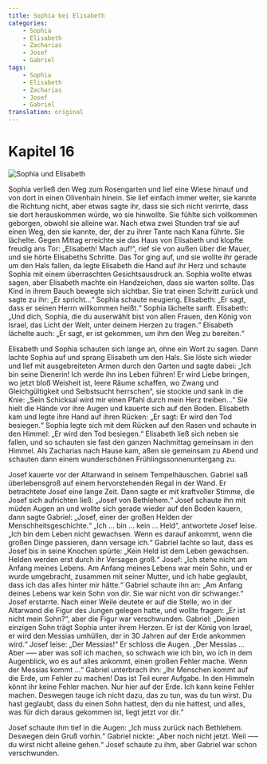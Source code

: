 ```yaml
---
title: Sophia bei Elisabeth
categories:
    - Sophia
    - Elisabeth
    - Zacharias
    - Josef
    - Gabriel
tags:
    - Sophia
    - Elisabeth
    - Zacharias
    - Josef
    - Gabriel
translation: original
---
```


# Kapitel 16

![Sophia und Elisabeth](media/illustrations/chapter16.jpg)

Sophia verließ den Weg zum Rosengarten und lief eine Wiese hinauf und von dort in einen Olivenhain hinein.
Sie lief einfach immer weiter, sie kannte die Richtung nicht, aber etwas sagte ihr, dass sie sich nicht verirrte, dass sie dort herauskommen würde, wo sie hinwollte.
Sie fühlte sich vollkommen geborgen, obwohl sie alleine war.
Nach etwa zwei Stunden traf sie auf einen Weg, den sie kannte, der, der zu ihrer Tante nach Kana führte.
Sie lächelte.
Gegen Mittag erreichte sie das Haus von Elisabeth und klopfte freudig ans Tor: „Elisabeth! Mach auf!“, rief sie von außen über die Mauer, und sie hörte Elisabeths Schritte.
Das Tor ging auf, und sie wollte ihr gerade um den Hals fallen, da legte Elisabeth die Hand auf ihr Herz und schaute Sophia mit einem überraschten Gesichtsausdruck an.
Sophia wollte etwas sagen, aber Elisabeth machte ein Handzeichen, dass sie warten sollte.
Das Kind in ihrem Bauch bewegte sich sichtbar.
Sie trat einen Schritt zurück und sagte zu ihr: „Er spricht...“
Sophia schaute neugierig.
Elisabeth: „Er sagt, dass er seinen Herrn willkommen heißt.“
Sophia lächelte sanft.
Elisabeth: „Und dich, Sophia, die du auserwählt bist von allen Frauen, den König von Israel, das Licht der Welt, unter deinem Herzen zu tragen.“
Elisabeth lächelte auch: „Er sagt, er ist gekommen, um ihm den Weg zu bereiten.“

Elisabeth und Sophia schauten sich lange an, ohne ein Wort zu sagen.
Dann lachte Sophia auf und sprang Elisabeth um den Hals.
Sie löste sich wieder und lief mit ausgebreiteten Armen durch den Garten und sagte dabei: „Ich bin seine Dienerin!
Ich werde ihn ins Leben führen!
Er wird Liebe bringen, wo jetzt bloß Weisheit ist, leere Räume schaffen, wo Zwang und Gleichgültigkeit und Selbstsucht herrschen“, sie stockte und sank in die Knie: „Sein Schicksal wird mir einen Pfahl durch mein Herz treiben...“
Sie hielt die Hände vor ihre Augen und kauerte sich auf den Boden.
Elisabeth kam und legte ihre Hand auf ihren Rücken: „Er sagt: Er wird den Tod besiegen.“
Sophia legte sich mit dem Rücken auf den Rasen und schaute in den Himmel: „Er wird den Tod besiegen.“
Elisabeth ließ sich neben sie fallen, und so schauten sie fast den ganzen Nachmittag gemeinsam in den Himmel.
Als Zacharias nach Hause kam, aßen sie gemeinsam zu Abend und schauten dann einem wunderschönen Frühlingssonnenuntergang zu.

Josef kauerte vor der Altarwand in seinem Tempelhäuschen.
Gabriel saß überlebensgroß auf einem hervorstehenden Regal in der Wand.
Er betrachtete Josef eine lange Zeit.
Dann sagte er mit kraftvoller Stimme, die Josef sich aufrichten ließ: „Josef von Bethlehem.“
Josef schaute ihn mit müden Augen an und wollte sich gerade wieder auf den Boden kauern, dann sagte Gabriel: „Josef, einer der großen Helden der Menschheitsgeschichte.“
„Ich ... bin ... kein ... Held“, antwortete Josef leise.
„Ich bin dem Leben nicht gewachsen.
Wenn es darauf ankommt, wenn die großen Dinge passieren, dann versage ich.“
Gabriel lachte so laut, dass es Josef bis in seine Knochen spürte: „Kein Held ist dem Leben gewachsen.
Helden werden erst durch ihr Versagen groß.“
Josef: „Ich stehe nicht am Anfang meines Lebens.
Am Anfang meines Lebens war mein Sohn, und er wurde umgebracht, zusammen mit seiner Mutter, und ich habe geglaubt, dass ich das alles hinter mir hätte.“
Gabriel schaute ihn an: „Am Anfang deines Lebens war kein Sohn von dir.
Sie war nicht von dir schwanger.“
Josef erstarrte.
Nach einer Weile deutete er auf die Stelle, wo in der Altarwand die Figur des Jungen gelegen hatte, und wollte fragen: „Er ist nicht mein Sohn?“, aber die Figur war verschwunden.
Gabriel: „Deinen einzigen Sohn trägt Sophia unter ihrem Herzen.
Er ist der König von Israel, er wird den Messias umhüllen, der in 30 Jahren auf der Erde ankommen wird.“
Josef leise: „Der Messias!“
Er schloss die Augen.
„Der Messias ... Aber ––– aber was soll ich machen, so schwach wie ich bin, wo ich in dem Augenblick, wo es auf alles ankommt, einen großen Fehler mache.
Wenn der Messias kommt ...“
Gabriel unterbrach ihn: „Ihr Menschen kommt auf die Erde, um Fehler zu machen!
Das ist Teil eurer Aufgabe.
In den Himmeln könnt ihr keine Fehler machen.
Nur hier auf der Erde.
Ich kann keine Fehler machen.
Deswegen tauge ich nicht dazu, das zu tun, was du tun wirst.
Du hast geglaubt, dass du einen Sohn hattest, den du nie hattest, und alles, was für dich daraus gekommen ist, liegt jetzt vor dir.“

Josef schaute ihm tief in die Augen: „Ich muss zurück nach Bethlehem.
Deswegen dein Gruß vorhin.“
Gabriel nickte: „Aber noch nicht jetzt.
Weil ––– du wirst nicht alleine gehen.“
Josef schaute zu ihm, aber Gabriel war schon verschwunden.
